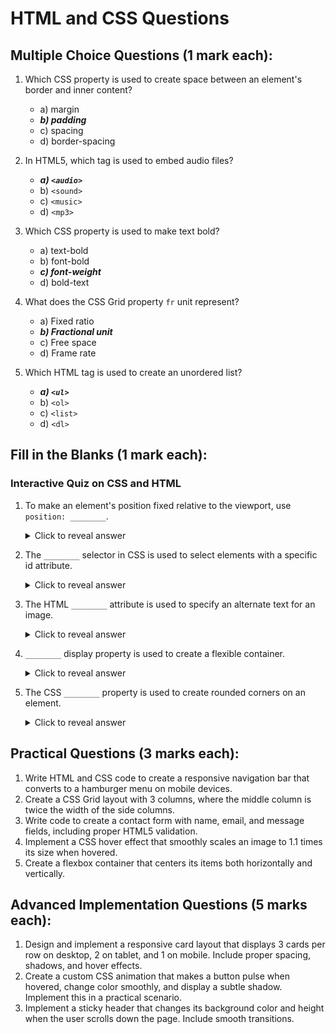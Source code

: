 # HTML and CSS Questions

## Multiple Choice Questions (1 mark each):

1. Which CSS property is used to create space between an element's border and inner content?
   - a) margin  
   - ***b) padding***  
   - c) spacing  
   - d) border-spacing  

2. In HTML5, which tag is used to embed audio files?
   - ***a) `<audio>`***  
   - b) `<sound>`  
   - c) `<music>`  
   - d) `<mp3>`  

3. Which CSS property is used to make text bold?
   - a) text-bold  
   - b) font-bold  
   - ***c) font-weight***  
   - d) bold-text  

4. What does the CSS Grid property `fr` unit represent?
   - a) Fixed ratio  
   - ***b) Fractional unit***  
   - c) Free space  
   - d) Frame rate  

5. Which HTML tag is used to create an unordered list?
   - ***a) `<ul>`***  
   - b) `<ol>`  
   - c) `<list>`  
   - d) `<dl>`  

## Fill in the Blanks (1 mark each):

### Interactive Quiz on CSS and HTML

1. To make an element's position fixed relative to the viewport, use `position: ________`.
   <details>
   <summary>Click to reveal answer</summary>
   **Answer:** Fixed  
   </details>

2. The `________` selector in CSS is used to select elements with a specific id attribute.
   <details>
   <summary>Click to reveal answer</summary>
   **Answer:** # (ID Selector)  
   The `#` selector in CSS is used to select elements with a specific id attribute.  
   Example:
   ```css
   #example {
       color: blue;
   }
   ```
   </details>

3. The HTML `________` attribute is used to specify an alternate text for an image.
   <details>
   <summary>Click to reveal answer</summary>
   **Answer:** alt  
   The HTML `alt` attribute is used to specify alternate text for an image.  
   Example:
   ```html
   <img src="image.jpg" alt="Description of image">
   ```
   </details>

4. `________` display property is used to create a flexible container.
   <details>
   <summary>Click to reveal answer</summary>
   **Answer:** flex  
   The `flex` display property is used to create a flexible container.  
   Example:
   ```css
   .container {
       display: flex;
   }
   ```
   </details>

5. The CSS `________` property is used to create rounded corners on an element.
   <details>
   <summary>Click to reveal answer</summary>
   **Answer:** border-radius  
   The CSS `border-radius` property is used to create rounded corners on an element.  
   Example:
   ```css
   div {
       border-radius: 10px;
   }
   ```
   </details>



## Practical Questions (3 marks each):

1. Write HTML and CSS code to create a responsive navigation bar that converts to a hamburger menu on mobile devices.
2. Create a CSS Grid layout with 3 columns, where the middle column is twice the width of the side columns.
3. Write code to create a contact form with name, email, and message fields, including proper HTML5 validation.
4. Implement a CSS hover effect that smoothly scales an image to 1.1 times its size when hovered.
5. Create a flexbox container that centers its items both horizontally and vertically.

## Advanced Implementation Questions (5 marks each):

1. Design and implement a responsive card layout that displays 3 cards per row on desktop, 2 on tablet, and 1 on mobile. Include proper spacing, shadows, and hover effects.
2. Create a custom CSS animation that makes a button pulse when hovered, change color smoothly, and display a subtle shadow. Implement this in a practical scenario.
3. Implement a sticky header that changes its background color and height when the user scrolls down the page. Include smooth transitions.
